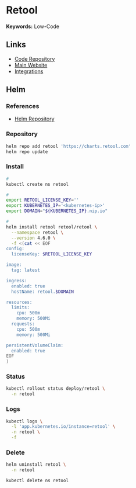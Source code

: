 # Retool

**Keywords:** Low-Code

<!--
https://github.com/illacloud/illa-builder
-->

## Links

- [Code Repository](https://github.com/tryretool/retool-onpremise)
- [Main Website](https://retool.com)
- [Integrations](https://retool.com/integrations)

## Helm

### References

- [Helm Repository](https://github.com/tryretool/retool-helm)

### Repository

```sh
helm repo add retool 'https://charts.retool.com'
helm repo update
```

### Install

```sh
#
kubectl create ns retool

#
export RETOOL_LICENSE_KEY=''
export KUBERNETES_IP='<kubernetes-ip>'
export DOMAIN="${KUBERNETES_IP}.nip.io"

#
helm install retool retool/retool \
  --namespace retool \
  --version 4.6.0 \
  -f <(cat << EOF
config:
  licenseKey: $RETOOL_LICENSE_KEY

image:
  tag: latest

ingress:
  enabled: true
  hostName: retool.$DOMAIN

resources:
  limits:
    cpu: 500m
    memory: 500Mi
  requests:
    cpu: 500m
    memory: 500Mi

persistentVolumeClaim:
  enabled: true
EOF
)
```

### Status

```sh
kubectl rollout status deploy/retool \
  -n retool
```

### Logs

```sh
kubectl logs \
  -l 'app.kubernetes.io/instance=retool' \
  -n retool \
  -f
```

### Delete

```sh
helm uninstall retool \
  -n retool

kubectl delete ns retool
```
